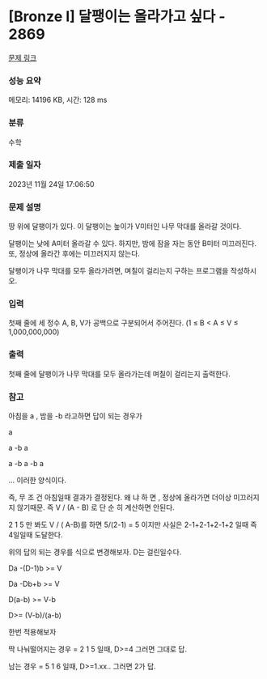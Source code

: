 # [Bronze I] 달팽이는 올라가고 싶다 - 2869 

[문제 링크](https://www.acmicpc.net/problem/2869) 

### 성능 요약

메모리: 14196 KB, 시간: 128 ms

### 분류

수학

### 제출 일자

2023년 11월 24일 17:06:50

### 문제 설명

<p>땅 위에 달팽이가 있다. 이 달팽이는 높이가 V미터인 나무 막대를 올라갈 것이다.</p>

<p>달팽이는 낮에 A미터 올라갈 수 있다. 하지만, 밤에 잠을 자는 동안 B미터 미끄러진다. 또, 정상에 올라간 후에는 미끄러지지 않는다.</p>

<p>달팽이가 나무 막대를 모두 올라가려면, 며칠이 걸리는지 구하는 프로그램을 작성하시오.</p>

### 입력 

 <p>첫째 줄에 세 정수 A, B, V가 공백으로 구분되어서 주어진다. (1 ≤ B < A ≤ V ≤ 1,000,000,000)</p>

### 출력 

 <p>첫째 줄에 달팽이가 나무 막대를 모두 올라가는데 며칠이 걸리는지 출력한다.</p>

### 참고
아침을 a , 밤을 -b 라고하면
답이 되는 경우가

a

a -b a

a -b a -b a

... 이러한 양식이다.

즉, 무 조 건 아침일때 결과가 결정된다.
왜 냐 하 면 , 정상에 올라가면 더이상 미끄러지지 않기때문.
즉 V / (A - B) 로 단 순 히 계산하면 안된다.

2 1 5 만 봐도  V / ( A-B)를 하면 5/(2-1) = 5 이지만 사실은
2-1+2-1+2-1+2  일때 즉 4일일때 도달한다.

위의 답의 되는 경우를 식으로 변경해보자. D는 걸린일수다.

Da -(D-1)b >= V

Da -Db+b >= V

D(a-b) >= V-b

D>= (V-b)/(a-b)

한번 적용해보자

딱 나눠떨어지는 경우 = 2 1 5 일때, D>=4 그러면 그대로 답.

남는 경우 = 5 1 6 일때, D>=1.xx.. 그러면 2가 답.